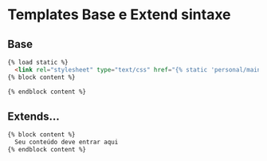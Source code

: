 # Templates Base e Extend sintaxe

## Base
```html
{% load static %}
  <link rel="stylesheet" type="text/css" href="{% static 'personal/main.css' %}">
{% block content %}

{% endblock content %}
```

## Extends...
```html
{% block content %}
  Seu conteúdo deve entrar aqui
{% endblock content %}
```

